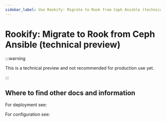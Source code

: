 ```yaml
---
sidebar_label: Use Rookify: Migrate to Rook from Ceph Ansible (technical preview)
---
```


# Rookify: Migrate to Rook from Ceph Ansible (technical preview)

:::warning

This is a technical preview and not recommended for production use yet.

:::



## Where to find other docs and information

For deployment see:

For configuration see:
